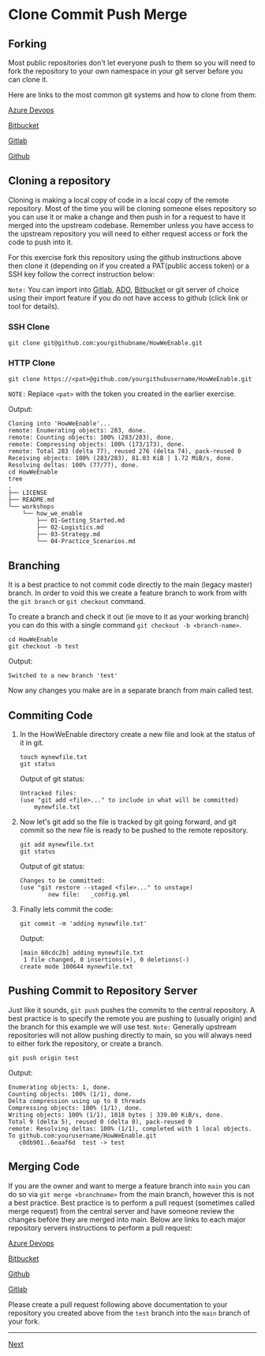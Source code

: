 # Clone Commit Push Merge

## Forking

Most public repositories don't let everyone push to them so you will need to fork the repository to your own namespace in your git server before you can clone it.

Here are links to the most common git systems and how to clone from them:

[Azure Devops](https://docs.microsoft.com/en-us/azure/devops/repos/git/forks?view=azure-devops&tabs=visual-studio)

[Bitbucket](https://support.atlassian.com/bitbucket-cloud/docs/fork-a-repository/)

[Gitlab](https://docs.gitlab.com/ee/user/project/repository/forking_workflow.html)

[Github](https://docs.github.com/en/github/getting-started-with-github/fork-a-repo)

## Cloning a repository

Cloning is making a local copy of code in a local copy of the remote repository. Most of the time you will be cloning someone elses repository so you can use it or make a change and then push in for a request to have it merged into the upstream codebase. Remember unless you have access to the upstream repository you will need to either request access or fork the code to push into it.

For this exercise fork this repository using the github instructions above then clone it (depending on if you created a PAT(public access token) or a SSH key follow the correct instruction below:

`Note:` You can import into [Gitlab](https://docs.gitlab.com/ee/user/project/import/github.html), [ADO](https://docs.microsoft.com/en-us/azure/devops/repos/git/import-git-repository?view=azure-devops), [Bitbucket](https://support.atlassian.com/bitbucket-cloud/docs/import-a-repository-from-github-or-gitlab/) or git server of choice using their import feature if you do not have access to github (click link or tool for details).

### SSH Clone

```shell
git clone git@github.com:yourgithubname/HowWeEnable.git
```

### HTTP Clone

```shell
git clone https://<pat>@github.com/yourgithubusername/HowWeEnable.git
```

`NOTE:` Replace `<pat>` with the token you created in the earlier exercise.

Output:

```shell
Cloning into 'HowWeEnable'...
remote: Enumerating objects: 283, done.
remote: Counting objects: 100% (283/283), done.
remote: Compressing objects: 100% (173/173), done.
remote: Total 283 (delta 77), reused 276 (delta 74), pack-reused 0
Receiving objects: 100% (283/283), 81.03 KiB | 1.72 MiB/s, done.
Resolving deltas: 100% (77/77), done.
cd HowWeEnable
tree
.
├── LICENSE
├── README.md
└── workshops
    └── how_we_enable
        ├── 01-Getting_Started.md
        ├── 02-Logistics.md
        ├── 03-Strategy.md
        └── 04-Practice_Scenarios.md
```

## Branching

It is a best practice to not commit code directly to the main (legacy master) branch. In order to void this we create a feature branch to work from with the `git branch` or `git checkout` command.

To create a branch and check it out (ie move to it as your working branch) you can do this with a single command `git checkout -b <branch-name>`.

```shell
cd HowWeEnable
git checkout -b test
```

Output:

```shell
Switched to a new branch 'test'
```

Now any changes you make are in a separate branch from main called test.

## Commiting Code

1. In the HowWeEnable directory create a new file and look at the status of it in git.

    ```shell
    touch mynewfile.txt
    git status
    ```

    Output of git status:

    ```shell
    Untracked files:
    (use "git add <file>..." to include in what will be committed)
        mynewfile.txt
    ```

2. Now let's git add so the file is tracked by git going forward, and git commit so the new file is ready to be pushed to the remote repository.

    ```shell
    git add mynewfile.txt
    git status
    ```

    Output of git status:

    ```shell
    Changes to be committed:
    (use "git restore --staged <file>..." to unstage)
            new file:   _config.yml
    ```

3. Finally lets commit the code:

    ```shell
    git commit -m 'adding mynewfile.txt'
    ```

    Output:

    ```shell
    [main 60cdc2b] adding mynewfile.txt
     1 file changed, 0 insertions(+), 0 deletions(-)
    create mode 100644 mynewfile.txt
    ```

## Pushing Commit to Repository Server

Just like it sounds, `git push` pushes the commits to the central repository. A best practice is to specify the remote you are pushing to (usually origin) and the branch for this example we will use test. `Note:` Generally upstream repositories will not allow pushing directly to main, so you will always need to either fork the repository, or create a branch.

```shell
git push origin test
```

Output:

```shell
Enumerating objects: 1, done.
Counting objects: 100% (1/1), done.
Delta compression using up to 8 threads
Compressing objects: 100% (1/1), done.
Writing objects: 100% (1/1), 1018 bytes | 339.00 KiB/s, done.
Total 9 (delta 5), reused 0 (delta 0), pack-reused 0
remote: Resolving deltas: 100% (1/1), completed with 1 local objects.
To github.com:yourusername/HowWeEnable.git
   c0db901..6eaaf6d  test -> test
```

## Merging Code

If you are the owner and want to merge a feature branch into `main` you can do so via `git merge <branchname>` from the main branch, however this is not a best practice. Best practice is to perform a pull request (sometimes called merge request) from the central server and have someone review the changes before they are merged into main. Below are links to each major repository servers instructions to perform a pull request:

[Azure Devops](https://docs.microsoft.com/en-us/azure/devops/repos/git/pull-requests?view=azure-devops)

[Bitbucket](https://www.atlassian.com/git/tutorials/making-a-pull-request)

[Github](https://docs.github.com/en/github/collaborating-with-issues-and-pull-requests/creating-a-pull-request)

[Gitlab](https://docs.gitlab.com/ee/user/project/merge_requests/creating_merge_requests.html)

Please create a pull request following above documentation to your repository you created above from the `test` branch into the `main` branch of your fork.

---

[Next](workshops/git101/03-advanced-git.md)
